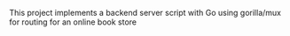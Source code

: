 This project implements a backend server script with Go using gorilla/mux for routing for an online book store
